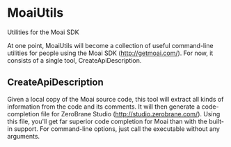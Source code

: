 MoaiUtils
=========

Utilities for the Moai SDK

At one point, MoaiUtils will become a collection of useful command-line utilities for people using the Moai SDK (http://getmoai.com/). For now, it consists of a single tool, CreateApiDescription.

CreateApiDescription
--------------------

Given a local copy of the Moai source code, this tool will extract all kinds of information from the code and its comments. It will then generate a code-completion file for ZeroBrane Studio (http://studio.zerobrane.com/). Using this file, you'll get far superior code completion for Moai than with the built-in support. For command-line options, just call the executable without any arguments.
